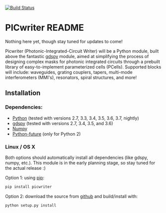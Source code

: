 [![Build Status](https://travis-ci.org/DerekK88/picwriter.svg?branch=master)](https://travis-ci.org/DerekK88/picwriter)

# PICwriter README
Nothing here yet, though stay tuned for updates to come!

Picwriter (Photonic-Integrated-Circuit Writer) will be a Python module, built above the fantastic [gdspy](https://github.com/heitzmann/gdspy) module, aimed at simplifying the process of designing complex masks for photonic integrated circuits through a prebuilt library of easy-to-implement parameterized cells (PCells).  Supported blocks will include: waveguides, grating couplers, tapers, multi-mode interferometers (MMI's), resonators, spiral structures, and more!

## Installation

### Dependencies:

* [Python](http://www.python.org/) (tested with versions 2.7, 3.3, 3.4, 3.5, 3.6, 3.7, nightly)
* [gdspy](https://github.com/heitzmann/gdspy) (tested with versions 2.7, 3.4, 3.5, and 3.6)
* [Numpy](http://numpy.scipy.org/)
* [Python-future](http://python-future.org/) (only for Python 2)

### Linux / OS X
Both options should automatically install all dependencies (like gdspy, numpy, etc.).  This module is in the early planning stage, so stay tuned for the actual release :)

Option 1: using [pip](https://docs.python.org/3/installing/):

```sh
pip install picwriter
```

Option 2: download the source from [github](https://github.com/DerekK88/picwriter) and build/install with:

```sh
python setup.py install
```
